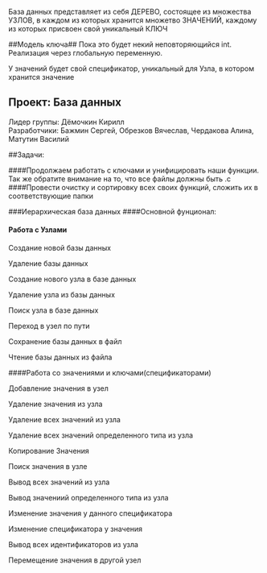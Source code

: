 
База данных представляет из себя ДЕРЕВО, состоящее из множества УЗЛОВ, в каждом из которых хранится множетво ЗНАЧЕНИЙ, каждому из которых присвоен свой уникальный КЛЮЧ

##Модель ключа##
Пока это будет некий неповторяющийся int.
Реализация через глобальную переменную.

У значений будет свой спецификатор, уникальный для Узла, в котором хранится значение

## Проект: База данных
Лидер группы: Дёмочкин Кирилл  
Разработчики: Бажмин Сергей, Обрезков Вячеслав, Чердакова Алина, Матутин Василий  

##Задачи:  

####Продолжаем работать с ключами и унифицировать наши функции. Так же обратите внимание на то, что все файлы должны быть .c
####Провести очистку и сортировку всех своих функций, сложить их в соответствующие папки

 
###Иерархическая база данных 
####Основной фунционал:  
#### Работа с Узлами

Создание новой базы данных  

Удаление базы данных  

Создание нового узла в базе данных  

Удаление узла из базы данных  

Поиск узла в базе данных  

Переход в узел по пути

Сохранение базы данных в файл

Чтение базы данных из файла

####Работа со значениями и ключами(спецификаторами)

Добавление значения в узел

Удаление значения из узла

Удаление всех значений из узла

Удаление всех значений определенного типа из узла

Копирование Значения

Поиск значения в узле

Вывод всех значений из узла

Вывод значениий определенного типа из узла

Изменение значения у данного спецификатора

Изменение спецификатора у значения

Вывод всех идентификаторов из узла

Перемещение значения в другой узел
